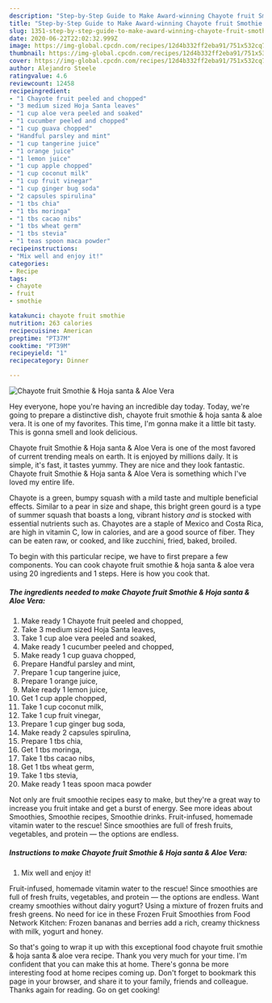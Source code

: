 ```yaml
---
description: "Step-by-Step Guide to Make Award-winning Chayote fruit Smothie &amp;amp; Hoja santa &amp;amp; Aloe Vera"
title: "Step-by-Step Guide to Make Award-winning Chayote fruit Smothie &amp;amp; Hoja santa &amp;amp; Aloe Vera"
slug: 1351-step-by-step-guide-to-make-award-winning-chayote-fruit-smothie-and-amp-hoja-santa-and-amp-aloe-vera
date: 2020-06-22T22:02:32.999Z
image: https://img-global.cpcdn.com/recipes/12d4b332ff2eba91/751x532cq70/chayote-fruit-smothie-hoja-santa-aloe-vera-recipe-main-photo.jpg
thumbnail: https://img-global.cpcdn.com/recipes/12d4b332ff2eba91/751x532cq70/chayote-fruit-smothie-hoja-santa-aloe-vera-recipe-main-photo.jpg
cover: https://img-global.cpcdn.com/recipes/12d4b332ff2eba91/751x532cq70/chayote-fruit-smothie-hoja-santa-aloe-vera-recipe-main-photo.jpg
author: Alejandro Steele
ratingvalue: 4.6
reviewcount: 12458
recipeingredient:
- "1 Chayote fruit peeled and chopped"
- "3 medium sized Hoja Santa leaves"
- "1 cup aloe vera peeled and soaked"
- "1 cucumber peeled and chopped"
- "1 cup guava chopped"
- "Handful parsley and mint"
- "1 cup tangerine juice"
- "1 orange juice"
- "1 lemon juice"
- "1 cup apple chopped"
- "1 cup coconut milk"
- "1 cup fruit vinegar"
- "1 cup ginger bug soda"
- "2 capsules spirulina"
- "1 tbs chia"
- "1 tbs moringa"
- "1 tbs cacao nibs"
- "1 tbs wheat germ"
- "1 tbs stevia"
- "1 teas spoon maca powder"
recipeinstructions:
- "Mix well and enjoy it!"
categories:
- Recipe
tags:
- chayote
- fruit
- smothie

katakunci: chayote fruit smothie 
nutrition: 263 calories
recipecuisine: American
preptime: "PT37M"
cooktime: "PT39M"
recipeyield: "1"
recipecategory: Dinner

---
```



![Chayote fruit Smothie &amp; Hoja santa &amp; Aloe Vera](https://img-global.cpcdn.com/recipes/12d4b332ff2eba91/751x532cq70/chayote-fruit-smothie-hoja-santa-aloe-vera-recipe-main-photo.jpg)

Hey everyone, hope you're having an incredible day today. Today, we're going to prepare a distinctive dish, chayote fruit smothie &amp; hoja santa &amp; aloe vera. It is one of my favorites. This time, I'm gonna make it a little bit tasty. This is gonna smell and look delicious.

Chayote fruit Smothie &amp; Hoja santa &amp; Aloe Vera is one of the most favored of current trending meals on earth. It is enjoyed by millions daily. It is simple, it's fast, it tastes yummy. They are nice and they look fantastic. Chayote fruit Smothie &amp; Hoja santa &amp; Aloe Vera is something which I've loved my entire life.

Chayote is a green, bumpy squash with a mild taste and multiple beneficial effects. Similar to a pear in size and shape, this bright green gourd is a type of summer squash that boasts a long, vibrant history *and* is stocked with essential nutrients such as. Chayotes are a staple of Mexico and Costa Rica, are high in vitamin C, low in calories, and are a good source of fiber. They can be eaten raw, or cooked, and like zucchini, fried, baked, broiled.


To begin with this particular recipe, we have to first prepare a few components. You can cook chayote fruit smothie &amp; hoja santa &amp; aloe vera using 20 ingredients and 1 steps. Here is how you cook that.

<!--inarticleads1-->

##### The ingredients needed to make Chayote fruit Smothie &amp; Hoja santa &amp; Aloe Vera:

1. Make ready 1 Chayote fruit peeled and chopped,
1. Take 3 medium sized Hoja Santa leaves,
1. Take 1 cup aloe vera peeled and soaked,
1. Make ready 1 cucumber peeled and chopped,
1. Make ready 1 cup guava chopped,
1. Prepare Handful parsley and mint,
1. Prepare 1 cup tangerine juice,
1. Prepare 1 orange juice,
1. Make ready 1 lemon juice,
1. Get 1 cup apple chopped,
1. Take 1 cup coconut milk,
1. Take 1 cup fruit vinegar,
1. Prepare 1 cup ginger bug soda,
1. Make ready 2 capsules spirulina,
1. Prepare 1 tbs chia,
1. Get 1 tbs moringa,
1. Take 1 tbs cacao nibs,
1. Get 1 tbs wheat germ,
1. Take 1 tbs stevia,
1. Make ready 1 teas spoon maca powder


Not only are fruit smoothie recipes easy to make, but they&#39;re a great way to increase you fruit intake and get a burst of energy. See more ideas about Smoothies, Smoothie recipes, Smoothie drinks. Fruit-infused, homemade vitamin water to the rescue! Since smoothies are full of fresh fruits, vegetables, and protein — the options are endless. 

<!--inarticleads2-->

##### Instructions to make Chayote fruit Smothie &amp; Hoja santa &amp; Aloe Vera:

1. Mix well and enjoy it!


Fruit-infused, homemade vitamin water to the rescue! Since smoothies are full of fresh fruits, vegetables, and protein — the options are endless. Want creamy smoothies without dairy yogurt? Using a mixture of frozen fruits and fresh greens. No need for ice in these Frozen Fruit Smoothies from Food Network Kitchen: Frozen bananas and berries add a rich, creamy thickness with milk, yogurt and honey. 

So that's going to wrap it up with this exceptional food chayote fruit smothie &amp; hoja santa &amp; aloe vera recipe. Thank you very much for your time. I'm confident that you can make this at home. There's gonna be more interesting food at home recipes coming up. Don't forget to bookmark this page in your browser, and share it to your family, friends and colleague. Thanks again for reading. Go on get cooking!
